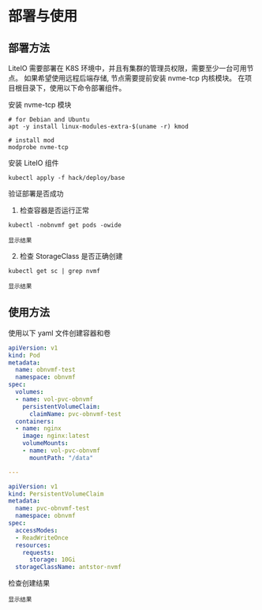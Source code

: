 # 部署与使用

## 部署方法

LiteIO 需要部署在 K8S 环境中，并且有集群的管理员权限，需要至少一台可用节点。 如果希望使用远程后端存储, 节点需要提前安装 nvme-tcp 内核模块。
在项目根目录下，使用以下命令部署组件。

安装 nvme-tcp 模块
```
# for Debian and Ubuntu
apt -y install linux-modules-extra-$(uname -r) kmod

# install mod
modprobe nvme-tcp
```

安装 LiteIO 组件
```
kubectl apply -f hack/deploy/base
```

验证部署是否成功

1. 检查容器是否运行正常
```
kubectl -nobnvmf get pods -owide

显示结果
```

2. 检查 StorageClass 是否正确创建
```
kubectl get sc | grep nvmf

显示结果
```

## 使用方法

使用以下 yaml 文件创建容器和卷

```yaml
apiVersion: v1
kind: Pod
metadata:
  name: obnvmf-test
  namespace: obnvmf
spec:
  volumes:
  - name: vol-pvc-obnvmf
    persistentVolumeClaim:
      claimName: pvc-obnvmf-test
  containers:
  - name: nginx
    image: nginx:latest
    volumeMounts:
    - name: vol-pvc-obnvmf
      mountPath: "/data"

---

apiVersion: v1
kind: PersistentVolumeClaim
metadata:
  name: pvc-obnvmf-test
  namespace: obnvmf
spec:
  accessModes:
  - ReadWriteOnce
  resources:
    requests:
      storage: 10Gi
  storageClassName: antstor-nvmf

```

检查创建结果

```
显示结果
```